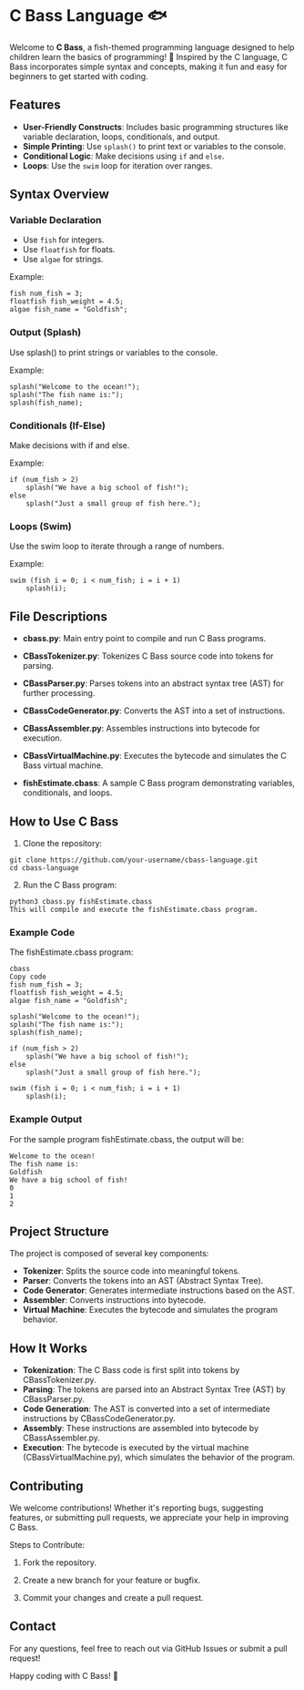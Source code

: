 # C Bass Language 🐟

Welcome to **C Bass**, a fish-themed programming language designed to help children learn the basics of programming! 🐠 Inspired by the C language, C Bass incorporates simple syntax and concepts, making it fun and easy for beginners to get started with coding.

## Features

- **User-Friendly Constructs**: Includes basic programming structures like variable declaration, loops, conditionals, and output.
- **Simple Printing**: Use `splash()` to print text or variables to the console.
- **Conditional Logic**: Make decisions using `if` and `else`.
- **Loops**: Use the `swim` loop for iteration over ranges.

## Syntax Overview

### Variable Declaration
- Use `fish` for integers.
- Use `floatfish` for floats.
- Use `algae` for strings.

Example:
```
fish num_fish = 3;
floatfish fish_weight = 4.5;
algae fish_name = "Goldfish";
```

### Output (Splash)
Use splash() to print strings or variables to the console.

Example:
```
splash("Welcome to the ocean!");
splash("The fish name is:");
splash(fish_name);
```

### Conditionals (If-Else)
Make decisions with if and else.

Example:
```
if (num_fish > 2)
    splash("We have a big school of fish!");
else
    splash("Just a small group of fish here.");
```

### Loops (Swim)
Use the swim loop to iterate through a range of numbers.

Example:
```
swim (fish i = 0; i < num_fish; i = i + 1)
    splash(i);
```
## File Descriptions

- **cbass.py**: Main entry point to compile and run C Bass programs.

- **CBassTokenizer.py**: Tokenizes C Bass source code into tokens for parsing.

- **CBassParser.py**: Parses tokens into an abstract syntax tree (AST) for further processing.

- **CBassCodeGenerator.py**: Converts the AST into a set of instructions.

- **CBassAssembler.py**: Assembles instructions into bytecode for execution.

- **CBassVirtualMachine.py**: Executes the bytecode and simulates the C Bass virtual machine.

- **fishEstimate.cbass**: A sample C Bass program demonstrating variables, conditionals, and loops.

## How to Use C Bass

1. Clone the repository:
```
git clone https://github.com/your-username/cbass-language.git
cd cbass-language
```
2. Run the C Bass program:
```
python3 cbass.py fishEstimate.cbass
This will compile and execute the fishEstimate.cbass program.
```
### Example Code

The fishEstimate.cbass program:

```
cbass
Copy code
fish num_fish = 3;
floatfish fish_weight = 4.5;
algae fish_name = "Goldfish";

splash("Welcome to the ocean!");
splash("The fish name is:");
splash(fish_name);

if (num_fish > 2)
    splash("We have a big school of fish!");
else
    splash("Just a small group of fish here.");

swim (fish i = 0; i < num_fish; i = i + 1)
    splash(i);
```

### Example Output

For the sample program fishEstimate.cbass, the output will be:
```
Welcome to the ocean!
The fish name is:
Goldfish
We have a big school of fish!
0
1
2
```

## Project Structure
The project is composed of several key components:

- **Tokenizer**: Splits the source code into meaningful tokens.
- **Parser**: Converts the tokens into an AST (Abstract Syntax Tree).
- **Code Generator**: Generates intermediate instructions based on the AST.
- **Assembler**: Converts instructions into bytecode.
- **Virtual Machine**: Executes the bytecode and simulates the program behavior.


## How It Works

- **Tokenization**: The C Bass code is first split into tokens by CBassTokenizer.py.
- **Parsing**: The tokens are parsed into an Abstract Syntax Tree (AST) by CBassParser.py.
- **Code Generation**: The AST is converted into a set of intermediate instructions by CBassCodeGenerator.py.
- **Assembly**: These instructions are assembled into bytecode by CBassAssembler.py.
- **Execution**: The bytecode is executed by the virtual machine (CBassVirtualMachine.py), which simulates the behavior of the program.

## Contributing

We welcome contributions! Whether it's reporting bugs, suggesting features, or submitting pull requests, we appreciate your help in improving C Bass.


Steps to Contribute:

1. Fork the repository.

2. Create a new branch for your feature or bugfix.

3. Commit your changes and create a pull request.

## Contact

For any questions, feel free to reach out via GitHub Issues or submit a pull request!

Happy coding with C Bass! 🐠
